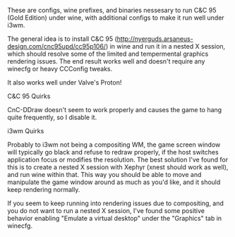These are configs, wine prefixes, and binaries nessesary to run C&C 95 (Gold Edition) under wine, with additional configs to make it run well under i3wm.

The general idea is to install C&C 95 (http://nyerguds.arsaneus-design.com/cnc95upd/cc95p106/) in wine and run it in a nested X session, which should resolve some of the limited and tempermental graphics rendering issues. The end result works well and doesn't require any winecfg or heavy CCConfig tweaks.

It also works well under Valve's Proton!

C&C 95 Quirks

CnC-DDraw doesn't seem to work properly and causes the game to hang quite frequently, so I disable it. 


i3wm Quirks

Probably to i3wm not being a compositing WM, the game screen window will typically go black and refuse to redraw properly, if the host switches application focus or modifies the resolution. The best solution I've found for this is to create a nested X session with Xephyr (xnest should work as well), and run wine within that. This way you should be able to move and manipulate the game window around as much as you'd like, and it should keep rendering normally.

If you seem to keep running into rendering issues due to compositing, and you do not want to run a nested X session, I've found some positive behavior enabling "Emulate a virtual desktop" under the "Graphics" tab in winecfg.
